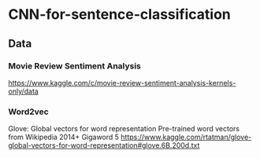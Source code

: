 # CNN-for-sentence-classification

## Data
### Movie Review Sentiment Analysis
https://www.kaggle.com/c/movie-review-sentiment-analysis-kernels-only/data

### Word2vec
Glove: Global vectors for word representation
Pre-trained word vectors from Wikipedia 2014+ Gigaword 5
https://www.kaggle.com/rtatman/glove-global-vectors-for-word-representation#glove.6B.200d.txt
